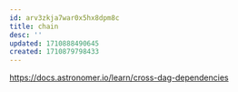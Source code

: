 ```yaml
---
id: arv3zkja7war0x5hx8dpm8c
title: chain
desc: ''
updated: 1710888490645
created: 1710879798433
---
```


https://docs.astronomer.io/learn/cross-dag-dependencies